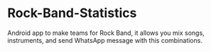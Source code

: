 # Rock-Band-Statistics
Android app to make teams for Rock Band, it allows you mix songs, instruments, and send WhatsApp message with this combinations.

